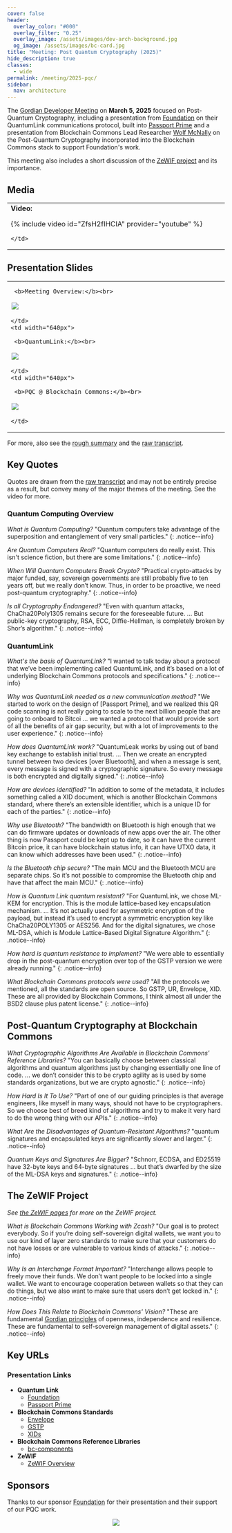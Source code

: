 ```yaml
---
cover: false
header:
  overlay_color: "#000"
  overlay_filter: "0.25"
  overlay_image: /assets/images/dev-arch-background.jpg
  og_image: /assets/images/bc-card.jpg
title: "Meeting: Post Quantum Cryptography (2025)"
hide_description: true
classes:
  - wide
permalink: /meeting/2025-pqc/
sidebar:
  nav: architecture
---
```


The [Gordian Developer Meeting](https://www.blockchaincommons.com/subscribe/#gordian-developers) on **March 5, 2025** focused on Post-Quantum Cryptography, including a presentation from [Foundation](https://foundation.xyz/) on their QuantumLink communications protocol, built into [Passport Prime](https://foundation.xyz/buy-passport-prime/) and a presentation from Blockchain Commons Lead Researcher [Wolf McNally](https://wolfmcnally.com/) on the Post-Quantum Cryptography incorporated into the Blockchain Commons stack to support Foundation's work.

This meeting also includes a short discussion of the [ZeWIF project](/chains/zcash/zewif) and its importance.

## Media

<table width="100%">
  <tr>
    <td width="640px">
      <b>Video:</b>

{% include video id="ZfsH2fIHCIA" provider="youtube" %}

    </td>
  </tr>
</table>

## Presentation Slides

<table width="100%">
  <tr>
    <td width="640px">

     <b>Meeting Overview:</b><br>

<a href="/assets/pdfs/202503-pqc-overview.pdf"><img src="/assets/pdfs/202503-pqc-overview.jpg" style="border:2px solid white"></a>

    </td>
    <td width="640px">

     <b>QuantumLink:</b><br>

<a href="/assets/pdfs/202503-quantumlink.pdf"><img src="/assets/pdfs/202503-quantumlink.jpg" style="border:2px solid white"></a>

    </td>
    <td width="640px">

     <b>PQC @ Blockchain Commons:</b><br>

<a href="/assets/pdfs/202503-pqc-bc.pdf"><img src="/assets/pdfs/202503-pqc-bc.jpg" style="border:2px solid white"></a>

    </td>
  </tr>
</table>

For more, also see the [rough summary](/meeting/2025-pqc/summary/) and the [raw transcript](/meeting/2025-pqc/transcript/).

## Key Quotes

Quotes are drawn from the [raw transcript](/meeting/2025-pqc/transcript/) and may not be entirely precise as a result, but convey many of the major themes of the meeting. See the video for more.

### Quantum Computing Overview

_What is Quantum Computing?_ "Quantum computers take advantage of the superposition and entanglement of very small particles."
{: .notice--info}

_Are Quantum Computers Real?_ "Quantum computers do really exist. This isn't science fiction, but there are some limitations."
{: .notice--info}

_When Will Quantum Computers Break Crypto?_ "Practical crypto-attacks by major funded, say, sovereign governments are still probably five to ten years off, but we really don’t know. Thus, in order to be proactive, we need post-quantum cryptography."
{: .notice--info}

_Is all Cryptography Endangered?_ "Even with quantum attacks, ChaCha20Poly1305 remains secure for the foreseeable future. ... But public-key cryptography, RSA, ECC, Diffie-Hellman, is completely broken by Shor’s algorithm."
{: .notice--info}

### QuantumLink

_What's the basis of QuantumLink?_ "I wanted to talk today about a protocol that we’ve been implementing called QuantumLink, and it’s based on a lot of underlying Blockchain Commons protocols and specifications."
{: .notice--info}

_Why was QuantumLink needed as a new communication method?_ "We started to work on the design of [Passport Prime], and we realized this QR code scanning is not really going to scale to the next billion people that are going to onboard to Bitcoi ... we wanted a protocol that would provide sort of all the benefits of air gap security, but with a lot of improvements to the user experience."
{: .notice--info}

_How does QuantumLink work?_ "QuantumLeak works by using out of band key exchange to establish initial trust. ... Then we create an encrypted tunnel between two devices [over Bluetooth], and when a message is sent, every message is signed with a cryptographic signature. So every message is both encrypted and digitally signed."
{: .notice--info}

_How are devices identified?_ "In addition to some of the metadata, it includes something called a XID document, which is another Blockchain Commons standard, where there’s an extensible identifier, which is a unique ID for each of the parties."
{: .notice--info}

_Why use Bluetooth?_ "The bandwidth on Bluetooth is high enough that we can do firmware updates or downloads of new apps over the air. The other thing is now Passport could be kept up to date, so it can have the current Bitcoin price, it can have blockchain status info, it can have UTXO data, it can know which addresses have been used."
{: .notice--info}

_Is the Bluetooth chip secure?_ "The main MCU and the Bluetooth MCU are separate chips. So it’s not possible to compromise the Bluetooth chip and have that affect the main MCU."
{: .notice--info}

_How is Quantum Link quantum resistant?_ "For QuantumLink, we chose ML-KEM for encryption. This is the module lattice-based key encapsulation mechanism. ... It’s not actually used for asymmetric encryption of the payload, but instead it’s used to encrypt a symmetric encryption key like ChaCha20POLY1305 or AES256. And for the digital signatures, we chose ML-DSA, which is Module Lattice-Based Digital Signature Algorithm."
{: .notice--info}

_How hard is quantum resistance to implement?_ "We were able to essentially drop in the post-quantum encryption over top of the GSTP version we were already running."
{: .notice--info}

_What Blockchain Commons protocols were used?_ "All the protocols we mentioned, all the standards are open source. So GSTP, UR, Envelope, XID. These are all provided by Blockchain Commons, I think almost all under the BSD2 clause plus patent license."
{: .notice--info}

## Post-Quantum Cryptography at Blockchain Commons

_What Cryptographic Algorithms Are Available in Blockchain Commons' Reference Libraries?_ "You can basically choose between classical algorithms and quantum algorithms just by changing essentially one line of code. ... we don’t consider this to be crypto agility as is used by some standards organizations, but we are crypto agnostic."
{: .notice--info}

_How Hard Is It To Use?_ "Part of one of our guiding principles is that average engineers, like myself in many ways, should not have to be cryptographers. So we choose best of breed kind of algorithms and try to make it very hard to do the wrong thing with our APIs."
{: .notice--info}

_What Are the Disadvantages of Quantum-Resistant Algorithms?_ "quantum signatures and encapsulated keys are significantly slower and larger."
{: .notice--info}

_Quantum Keys and Signatures Are Bigger?_ "Schnorr, ECDSA, and ED25519 have 32-byte keys and 64-byte signatures ... but that’s dwarfed by the size of the ML-DSA keys and signatures."
{: .notice--info}

## The ZeWIF Project

_See [the ZeWIF pages](/chain/zcash/zewif/) for more on the ZeWIF project._

_What is Blockchain Commons Working with Zcash?_ "Our goal is to protect everybody. So if you’re doing self-sovereign digital wallets, we want you to use our kind of layer zero standards to make sure that your customers do not have losses or are vulnerable to various kinds of attacks."
{: .notice--info}

_Why Is an Interchange Format Important?_ "Interchange allows people to freely move their funds. We don’t want people to be locked into a single wallet. We want to encourage cooperation between wallets so that they can do things, but we also want to make sure that users don’t get locked in."
{: .notice--info}

_How Does This Relate to Blockchain Commons' Vision?_ "These are fundamental [Gordian principles](https://developer.blockchaincommons.com/principles/) of openness, independence and resilience. These are fundamental to self-sovereign management of digital assets."
{: .notice--info}

## Key URLs

### Presentation Links

* **Quantum Link**
   * [Foundation](https://foundation.xyz/)
   * [Passport Prime](https://foundation.xyz/buy-passport-prime/)
* **Blockchain Commons Standards**
   * [Envelope](/envelope/)
   * [GSTP](/envelope/gstp/)
   * [XIDs](/xid/)
* **Blockchain Commons Reference Libraries**
   * [bc-components](https://github.com/BlockchainCommons/bc-components-rust)
* **ZeWIF**
   * [ZeWIF Overview](/chains/zcash/zewif/)

## Sponsors

Thanks to our sponsor [Foundation](https://foundation.xyz/) for their presentation and their support of our PQC work.

<center><a href="https://foundation.xyz//"><img src="https://www.blockchaincommons.com/images/sponsors/foundation-logo-black.png"></a></center>

